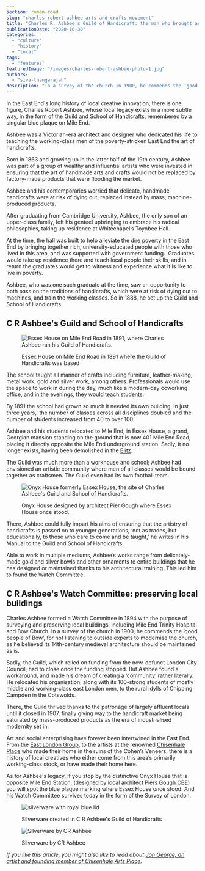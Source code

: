```yaml
---
section: roman-road
slug: "charles-robert-ashbee-arts-and-crafts-movement"
title: "Charles R. Ashbee's Guild of Handicraft: the man who brought arts and crafts to the East End"
publicationDate: "2020-10-30"
categories: 
  - "culture"
  - "history"
  - "local"
tags: 
  - "features"
featuredImage: "/images/charles-robert-ashbee-photo-1.jpg"
authors: 
  - "siva-thangarajah"
description: "In a survey of the church in 1900, he commends the ‘good people of Bow’, for not listening to outside experts to modernise the church, as he believed its 14th century medieval architecture should be maintained as is."
---
```


In the East End's long history of local creative innovation, there is one figure, Charles Robert Ashbee, whose local legacy exists in a more subtle way, in the form of the Guild and School of Handicrafts, remembered by a singular blue plaque on Mile End. 

Ashbee was a Victorian-era architect and designer who dedicated his life to teaching the working-class men of the poverty-stricken East End the art of handicrafts.  

Born in 1863 and growing up in the latter half of the 19th century, Ashbee was part of a group of wealthy and influential artists who were invested in ensuring that the art of handmade arts and crafts would not be replaced by factory-made products that were flooding the market. 

Ashbee and his contemporaries worried that delicate, handmade handicrafts were at risk of dying out, replaced instead by mass, machine-produced products. 

After graduating from Cambridge University, Ashbee, the only son of an upper-class family, left his genteel upbringing to embrace his radical philosophies, taking up residence at Whitechapel’s Toynbee Hall. 

At the time, the hall was built to help alleviate the dire poverty in the East End by bringing together rich, university-educated people with those who lived in this area, and was supported with government funding.  Graduates would take up residence there and teach local people their skills, and in return the graduates would get to witness and experience what it is like to live in poverty. 

Ashbee, who was one such graduate at the time, saw an opportunity to both pass on the traditions of handicrafts, which were at risk of dying out to machines, and train the working classes. So in 1888, he set up the Guild and School of Handicrafts. 

## C R Ashbee's Guild and School of Handicrafts

<figure>

![Essex House on Mile End Road in 1891, where Charles Ashbee ran his Guild of Handicrafts.](/images/Essex-house-Mile-End-Road-1891-Charles-Ashbee-Guild-Handicraft-School.jpg)

<figcaption>

Essex House on Mile End Road in 1891 where the Guild of Handicrafts was based

</figcaption>

</figure>

The school taught all manner of crafts including furniture, leather-making, metal work, gold and silver work, among others. Professionals would use the space to work in during the day, much like a modern-day coworking office, and in the evenings, they would teach students. 

By 1891 the school had grown so much it needed its own building. In just three years,  the number of classes across all disciplines doubled and the number of students increased from 40 to over 100.

Ashbee and his students relocated to Mile End, in Essex House, a grand, Georgian mansion standing on the ground that is now 401 Mile End Road, placing it directly opposite the Mile End underground station. Sadly, it no longer exists, having been demolished in the [Blitz](https://romanroadlondon.com/bow-bethnal-green-blitz-deaths/). 

The Guild was much more than a workhouse and school; Ashbee had envisioned an artistic community where men of all classes would be bound together as craftsmen. The Guild even had its own football team. 

<figure>

![Onyx House formerly Essex House, the site of Charles Ashbee's Guild and School of Handicrafts.](/images/Onyx-House-formerly-Essex-House-1024x768.jpeg)

<figcaption>

Onyx House designed by architect Pier Gough where Essex House once stood.

</figcaption>

</figure>

There, Ashbee could fully impart his aims of ensuring that the artistry of handicrafts is passed on to younger generations, ‘not as trades, but educationally, to those who care to come and be taught,’ he writes in his Manual to the Guild and School of Handicrafts. 

Able to work in multiple mediums, Ashbee’s works range from delicately-made gold and silver bowls and other ornaments to entire buildings that he has designed or maintained thanks to his architectural training. This led him to found the Watch Committee. 

## C R Ashbee's Watch Committee: preserving local buildings

Charles Ashbee formed a Watch Committee in 1894 with the purpose of surveying and preserving local buildings, including Mile End Trinity Hospital and Bow Church. In a survey of the church in 1900, he commends the ‘good people of Bow’, for not listening to outside experts to modernise the church, as he believed its 14th-century medieval architecture should be maintained as is. 

Sadly, the Guild, which relied on funding from the now-defunct London City Council, had to close once the funding stopped. But Ashbee found a workaround, and made his dream of creating a ‘community’ rather literally. He relocated his organisation, along with its 100-strong students of mostly middle and working-class east London men, to the rural idylls of Chipping Campden in the Cotswolds. 

There, the Guild thrived thanks to the patronage of largely affluent locals until it closed in 1907, finally giving way to the handicraft market being saturated by mass-produced products as the era of industrialised modernity set in.

Art and social enterprising have forever been intertwined in the East End. From the [East London Group](https://romanroadlondon.com/east-london-group-artists-bow/), to the artists at the renowned [Chisenhale Place](https://romanroadlondon.com/chisenhale-art-place-bow/) who made their home in the ruins of the Cohen’s Veneers, there is a history of local creatives who either come from this area’s primarily working-class stock, or have made their home here. 

As for Ashbee's legacy, if you stop by the distinctive Onyx House that is opposite Mile End Station, (designed by local architect [Piers Gough CBE](https://romanroadlondon.com/piers-gough-architect-green-bridge-mile-end/)) you will spot the blue plaque marking where Essex House once stood. And his Watch Committee survives today in the form of the Survey of London. 

<figure>

![silverware with royal blue lid](/images/ashbee-silverware-2-1024x683.jpg)

<figcaption>

Silverware created in C R Ashbee's Guild of Handicrafts

</figcaption>

</figure>

<figure>

![Silverware by CR Ashbee](/images/ashbee-silverware-1-1024x683.jpg)

<figcaption>

Silverware by CR Ashbee

</figcaption>

</figure>

_If you like this article, you might also like to read about_ [_Jon George, an artist and founding member of Chisenhale Arts Place_](https://romanroadlondon.com/jon-george-artist-chisenhale-arts-founder/)_._
